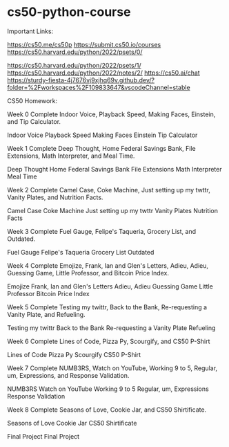 # cs50-python-course

Important Links:

https://cs50.me/cs50p
https://submit.cs50.io/courses
https://cs50.harvard.edu/python/2022/psets/0/

https://cs50.harvard.edu/python/2022/psets/1/
https://cs50.harvard.edu/python/2022/notes/2/
https://cs50.ai/chat
https://sturdy-fiesta-4j7676vj9xjhq69v.github.dev/?folder=%2Fworkspaces%2F109833647&vscodeChannel=stable




CS50 Homework:

Week 0
Complete Indoor Voice, Playback Speed, Making Faces, Einstein, and Tip Calculator.

 Indoor Voice
 Playback Speed
 Making Faces
 Einstein
 Tip Calculator

Week 1
Complete Deep Thought, Home Federal Savings Bank, File Extensions, Math Interpreter, and Meal Time.

 Deep Thought
 Home Federal Savings Bank
 File Extensions
 Math Interpreter
 Meal Time

Week 2
Complete Camel Case, Coke Machine, Just setting up my twttr, Vanity Plates, and Nutrition Facts.

 Camel Case
 Coke Machine
 Just setting up my twttr
 Vanity Plates
 Nutrition Facts

Week 3
Complete Fuel Gauge, Felipe's Taqueria, Grocery List, and Outdated.

 Fuel Gauge
 Felipe's Taqueria
 Grocery List
 Outdated

Week 4
Complete Emojize, Frank, Ian and Glen's Letters, Adieu, Adieu, Guessing Game, Little Professor, and Bitcoin Price Index.

 Emojize
 Frank, Ian and Glen's Letters
 Adieu, Adieu
 Guessing Game
 Little Professor
 Bitcoin Price Index

Week 5
Complete Testing my twittr, Back to the Bank, Re-requesting a Vanity Plate, and Refueling.

 Testing my twittr
 Back to the Bank
 Re-requesting a Vanity Plate
 Refueling

Week 6
Complete Lines of Code, Pizza Py, Scourgify, and CS50 P-Shirt

 Lines of Code
 Pizza Py
 Scourgify
 CS50 P-Shirt

Week 7
Complete NUMB3RS, Watch on YouTube, Working 9 to 5, Regular, um, Expressions, and Response Validation.

 NUMB3RS
 Watch on YouTube
 Working 9 to 5
 Regular, um, Expressions
 Response Validation

Week 8
Complete Seasons of Love, Cookie Jar, and CS50 Shirtificate.

 Seasons of Love
 Cookie Jar
 CS50 Shirtificate

Final Project
 Final Project



